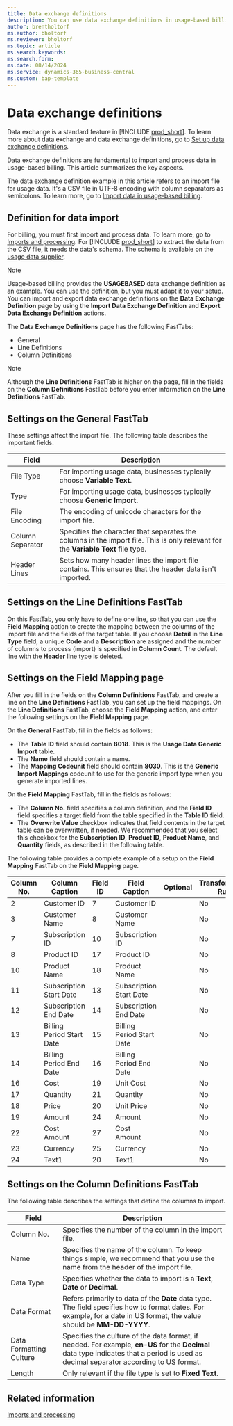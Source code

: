 ```yaml
---
title: Data exchange definitions
description: You can use data exchange definitions in usage-based billing.
author: brentholtorf
ms.author: bholtorf
ms.reviewer: bholtorf
ms.topic: article
ms.search.keywords: 
ms.search.form: 
ms.date: 08/14/2024
ms.service: dynamics-365-business-central
ms.custom: bap-template
---
```

# Data exchange definitions

Data exchange is a standard feature in [!INCLUDE [prod_short](../../includes/prod_short.md)]. To learn more about data exchange and data exchange definitions, go to [Set up data exchange definitions](../../across-how-to-set-up-data-exchange-definitions.md). 

Data exchange definitions are fundamental to import and process data in usage-based billing. This article summarizes the key aspects.

The data exchange definition example in this article refers to an import file for usage data. It's a CSV file in UTF-8 encoding with column separators as semicolons. To learn more, go to [Import data in usage-based billing](../processing-usage-data/imports-processing.md).

## Definition for data import

For billing, you must first import and process data. To learn more, go to [Imports and processing](../processing-usage-data/imports-processing.md). For [!INCLUDE [prod_short](../../includes/prod_short.md)] to extract the data from the CSV file, it needs the data's schema. The schema is available on the [usage data supplier](suppliers.md).

> [!NOTE]
> Usage-based billing provides the **USAGEBASED** data exchange definition as an example. You can use the definition, but you must adapt it to your setup. You can import and export data exchange definitions on the **Data Exchange Definition** page by using the **Import Data Exchange Definition** and **Export Data Exchange Definition** actions.

The **Data Exchange Definitions** page has the following FastTabs:

* General
* Line Definitions
* Column Definitions

> [!NOTE]
> Although the **Line Definitions** FastTab is higher on the page, fill in the fields on the **Column Definitions** FastTab before you enter information on the **Line Definitions** FastTab.

## Settings on the General FastTab

These settings affect the import file. The following table describes the important fields.

|Field  |Description  |
|---------|---------|
|File Type|For importing usage data, businesses typically choose **Variable Text**.|
|Type|For importing usage data, businesses typically choose **Generic Import**.|
|File Encoding|The encoding of unicode characters for the import file.|
|Column Separator|Specifies the character that separates the columns in the import file. This is only relevant for the **Variable Text** file type.|
|Header Lines|Sets how many header lines the import file contains. This ensures that the header data isn't imported.|

## Settings on the Line Definitions FastTab

On this FastTab, you only have to define one line, so that you can use the **Field Mapping** action to create the mapping between the columns of the import file and the fields of the target table. If you choose **Detail** in the **Line Type** field, a unique **Code** and a **Description** are assigned and the number of columns to process (import) is specified in **Column Count**. The default line with the **Header** line type is deleted.


## Settings on the Field Mapping page

After you fill in the fields on the **Column Definitions** FastTab, and create a line on the **Line Definitions** FastTab, you can set up the field mappings. On the **Line Definitions** FastTab, choose the **Field Mapping** action, and enter the following settings on the **Field Mapping** page. 

On the **General** FastTab, fill in the fields as follows:

   * The **Table ID** field should contain **8018**. This is the **Usage Data Generic Import** table.
   * The **Name** field should contain a name.
   * The **Mapping Codeunit** field should contain **8030**. This is the **Generic Import Mappings** codeunit to use for the generic import type when you generate imported lines.
    
On the **Field Mapping** FastTab, fill in the fields as follows:
    
   * The **Column No.** field specifies a column definition, and the **Field ID** field specifies a target field from the table specified in the **Table ID** field.
   * The **Overwrite Value** checkbox indicates that field contents in the target table can be overwritten, if needed. We recommended that you select this checkbox for the **Subscription ID**, **Product ID**, **Product Name**, and **Quantity** fields, as described in the following table.

The following table provides a complete example of a setup on the **Field Mapping** FastTab on the **Field Mapping** page.

|Column No.  |Column Caption  |Field ID  |Field Caption  |Optional  |Transformation Rule  |Overwrite Value  |Priority  |
|---------|---------|---------|---------|---------|---------|---------|---------|
|2    | Customer ID   |  7       |   Customer ID      | |No |No | 0|
|3    | Customer Name |  8       |   Customer Name      | |No | No| 0|
|7    | Subscription ID |10      |   Subscription ID      | |No | Yes | 0|
|8    | Product ID    |  17      |   Product ID      | |No | Yes| 0|
|10   | Product Name |   18      |    Product Name     | |No | Yes| 0|
|11   | Subscription Start Date  |  13  | Subscription Start Date| |No | No| 0|
|12   | Subscription End Date    | 14  | Subscription End Date  | |No | No| 0|
|13   | Billing Period Start Date| 15 | Billing Period Start Date | |No | No| 0|
|14   | Billing Period End Date  | 16  | Billing Period End Date  | |No | No| 0|
|16   | Cost        |  19      |   Unit Cost      | |No | No| 0|
|17   | Quantity    |  21      |  Quantity        | |No | Yes| 0|
|18   | Price       |  20      |  Unit Price      | |No | No| 0|
|19   | Amount      |  24      |  Amount          | |No | No| 0|
|22   | Cost Amount |   27     |  Cost Amount     | |No | No| 0|
|23   | Currency    |  25      |  Currency        | |No | No| 0|
|24   | Text1       | 20       |  Text1           | | No| No| 0|

## Settings on the Column Definitions FastTab

The following table describes the settings that define the columns to import.

|Field  |Description  |
|---------|---------|
|Column No.     | Specifies the number of the column in the import file.        |
|Name     |  Specifies the name of the column. To keep things simple, we recommend that you use the name from the header of the import file.       |
|Data Type     | Specifies whether the data to import is a **Text**, **Date** or **Decimal**.        |
|Data Format     | Refers primarily to data of the **Date** data type. The field specifies how to format dates. For example, for a date in US format, the value should be **MM-DD-YYYY**.        |
|Data Formatting Culture     | Specifies the culture of the data format, if needed. For example, **en-US** for the **Decimal** data type indicates that a period is used as decimal separator according to US format.        |
|Length     | Only relevant if the file type is set to **Fixed Text**.        |

## Related information

[Imports and processing](../processing-usage-data/imports-processing.md)
